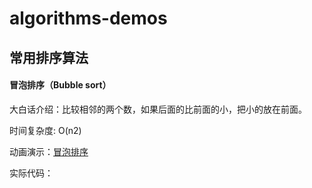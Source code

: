 # algorithms-demos

## 常用排序算法

#### 冒泡排序（Bubble sort）

大白话介绍：比较相邻的两个数，如果后面的比前面的小，把小的放在前面。

时间复杂度:  O(n2)

动画演示：[冒泡排序](http://www.webhek.com/post/comparison-sort.html)

实际代码：
